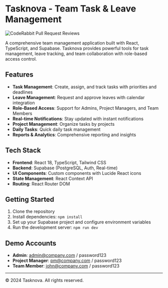 # Tasknova - Team Task & Leave Management

![CodeRabbit Pull Request Reviews](https://img.shields.io/coderabbit/prs/github/Tasknova/TeamManagement?utm_source=oss&utm_medium=github&utm_campaign=Tasknova%2FTeamManagement&labelColor=171717&color=FF570A&link=https%3A%2F%2Fcoderabbit.ai&label=CodeRabbit+Reviews)

A comprehensive team management application built with React, TypeScript, and Supabase. Tasknova provides powerful tools for task management, leave tracking, and team collaboration with role-based access control.

## Features

- **Task Management**: Create, assign, and track tasks with priorities and deadlines
- **Leave Management**: Request and approve leaves with calendar integration
- **Role-Based Access**: Support for Admins, Project Managers, and Team Members
- **Real-time Notifications**: Stay updated with instant notifications
- **Project Management**: Organize tasks by projects
- **Daily Tasks**: Quick daily task management
- **Reports & Analytics**: Comprehensive reporting and insights

## Tech Stack

- **Frontend**: React 18, TypeScript, Tailwind CSS
- **Backend**: Supabase (PostgreSQL, Auth, Real-time)
- **UI Components**: Custom components with Lucide React icons
- **State Management**: React Context API
- **Routing**: React Router DOM

## Getting Started

1. Clone the repository
2. Install dependencies: `npm install`
3. Set up your Supabase project and configure environment variables
4. Run the development server: `npm run dev`

## Demo Accounts

- **Admin**: admin@company.com / password123
- **Project Manager**: pm@company.com / password123  
- **Team Member**: john@company.com / password123

---

© 2024 Tasknova. All rights reserved.
